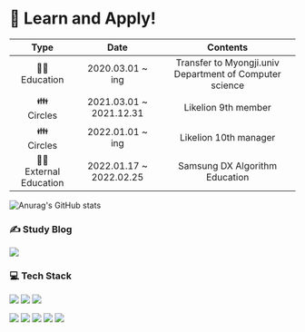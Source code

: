 <!-- ### Hi there 👋 -->

<!--
**Bhanjo/Bhanjo** is a ✨ _special_ ✨ repository because its `README.md` (this file) appears on your GitHub profile.

Here are some ideas to get you started:

- 🔭 I’m currently working on ...
- 🌱 I’m currently learning ...
- 👯 I’m looking to collaborate on ...
- 🤔 I’m looking for help with ...
- 💬 Ask me about ...
- 📫 How to reach me: ...
- 😄 Pronouns: ...
- ⚡ Fun fact: ...

<img src="https://capsule-render.vercel.app/api?type=waving&color=005eb8&height=250&section=header&text=HanjoBae&fontColor=FAFAFA&fontSize=80" />
-->

<div>

# 💪 Learn and Apply!
|Type|Date|Contents|
|:---:|:---:|:---:|
|👨‍🎓<br/>Education|2020.03.01 ~ ing|Transfer to Myongji.univ Department of Computer science|
|👪<br/>Circles|2021.03.01 ~ 2021.12.31|Likelion 9th member|
|👪<br/>Circles|2022.01.01 ~ ing|Likelion 10th manager|
|👩‍💻<br/>External Education|2022.01.17 ~ 2022.02.25|Samsung DX Algorithm Education|

![Anurag's GitHub stats](https://github-readme-stats.vercel.app/api?username=Bhanjo&show_icons=true&theme=radical)  

### ✍ Study Blog
<a href="https://blog.naver.com/hanjo1515"><img src="https://img.shields.io/badge/Blog-03C75A?style=flat-square&logo=Naver&logoColor=white"/></a>

### 💻 Tech Stack
<img src="https://img.shields.io/badge/JavaScript-F7DF1E?style=flat-square&logo=JavaScript&logoColor=white"/></a>
<img src="https://img.shields.io/badge/React-61DAFB?style=flat-square&logo=React&logoColor=white"/></a>
<img src="https://img.shields.io/badge/Python-3766AB?style=flat-square&logo=Python&logoColor=white"/></a>

<img src="https://img.shields.io/badge/Django-092E20?style=flat-square&logo=Django&logoColor=white"/></a>
<img src="https://img.shields.io/badge/Node.js-339933?style=flat-square&logo=Node.js&logoColor=white"/></a>
<img src="https://img.shields.io/badge/MySQL-4479A1?style=flat-square&logo=MySQL&logoColor=white"/></a>
<img src="https://img.shields.io/badge/C-A8B9CC?style=flat-square&logo=C&logoColor=white"/></a>
<img src="https://img.shields.io/badge/JAVA-007396?style=flat-square&logo=JAVA&logoColor=white"/></a>

<!-- <img src="https://img.shields.io/badge/쓰고자하는_텍스트-컬러코드?style=flat-square&logo=simpleicons에서_아이콘이름&logoColor=white"/></a> -->
</div>
